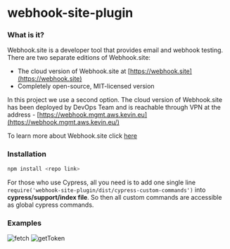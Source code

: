 # webhook-site-plugin
### What is it?

Webhook.site is a developer tool that provides email and webhook testing. 
There are two separate editions of Webhook.site:
* The cloud version of Webhook.site at [https://webhook.site](https://webhook.site)
* Completely open-source, MIT-licensed version

In this project we use a second option. The cloud version of Webhook.site has been deployed
by DevOps Team and is reachable through VPN at the address -  [https://webhook.mgmt.aws.kevin.eu](https://webhook.mgmt.aws.kevin.eu/)

To learn more about Webhook.site click [here](https://docs.webhook.site/index.html)

### Installation

```sh
npm install <repo link>
```

For those who use Cypress, all you need is to add one single line ```require('webhook-site-plugin/dist/cypress-custom-commands')``` into **cypress/support/index file**. So then all custom commands are accessible as global cypress commands. 

### Examples

![fetch](https://user-images.githubusercontent.com/72203434/203419571-3e06ece9-0484-4b9d-b6ce-cc78f7c717fa.png)
![getToken](https://user-images.githubusercontent.com/72203434/203419608-e7b055c7-fbd1-4f50-b6c9-b9e6562769f3.png)

